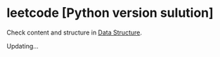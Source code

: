 # leetcode [Python version sulution]

Check content and structure in [Data Structure](https://github.com/Padfoot-Luna/leetcode-/blob/master/Data_Structure.xmind).

Updating...

